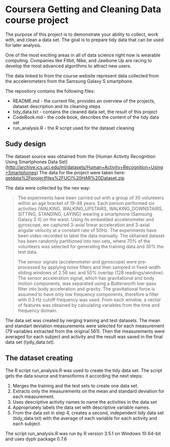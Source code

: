 # Coursera Getting and Cleaning Data course project

The purpose of this project is to demonstrate your ability to collect, work with, and clean a data set. The goal is to 
prepare tidy data that can be used for later analysis.

One of the most exciting areas in all of data science right now is wearable computing. Companies like Fitbit, Nike, and 
Jawbone Up are racing to develop the most advanced algorithms to attract new users.

The data linked to from the course website represent data collected from the accelerometers from the Samsung Galaxy S 
smartphone.

The repository contains the following files:

* README.md - the current file, provides an overview of the projects, dataset description and its cleaning steps 
* tidy_data.txt - contains the cleaned data set, the result of this project
* CodeBook.md - the code book, describes the content of the tidy data set
* run_analysis.R - the R script used for the dataset cleaning

## Sudy design

The dataset source was obtained from the [Human Activity Recognition Using Smartphones Data Set]
(http://archive.ics.uci.edu/ml/datasets/Human+Activity+Recognition+Using+Smartphones)
The data for the project were taken here:
[getdata%2Fprojectfiles%2FUCI%20HAR%20Dataset.zip](https://d396qusza40orc.cloudfront.net/getdata%2Fprojectfiles%2FUCI%20HAR%20Dataset.zip)

The data were collected by the nex way:

> The experiments have been carried out with a group of 30 volunteers within an age bracket of 19-48 years. 
> Each person performed six activities (WALKING, WALKING_UPSTAIRS, WALKING_DOWNSTAIRS, SITTING, STANDING, LAYING) 
> wearing a smartphone (Samsung Galaxy S II) on the waist. Using its embedded accelerometer and gyroscope, we captured 
> 3-axial linear acceleration and 3-axial angular velocity at a constant rate of 50Hz. The experiments have been 
> video-recorded to label the data manually. The obtained dataset has been randomly partitioned into two sets, 
> where 70% of the volunteers was selected for generating the training data and 30% the test data. 
> 
> The sensor signals (accelerometer and gyroscope) were pre-processed by applying noise filters and then sampled in 
> fixed-width sliding windows of 2.56 sec and 50% overlap (128 readings/window). The sensor acceleration signal, which 
> has gravitational and body motion components, was separated using a Butterworth low-pass filter into body acceleration 
> and gravity. The gravitational force is assumed to have only low frequency components, therefore a filter with 0.3 Hz 
> cutoff frequency was used. From each window, a vector of features was obtained by calculating variables from the time 
> and frequency domain.

The data set was created by nerging training and test datasets. The mean and standart deviation measurements were selected for each measurement
(79 variables extracted from the original 561). Then the measurements were averaged for each subject and activity and the 
result was saved in the final data set (tydy_data.txt).

## The dataset creating

The R script run_analysis.R was used to create the tidy data set. The script gets the data source and transoforms it 
according the next steps:

1. Merges the training and the test sets to create one data set.
2. Extracts only the measurements on the mean and standard deviation for each measurement.
3. Uses descriptive activity names to name the activities in the data set
4. Appropriately labels the data set with descriptive variable names.
5. From the data set in step 4, creates a second, independent tidy data set (tidy_data.txt) with the average of each variable for each activity and each subject.

The script run_analysis.R was run by R version 3.5.1 on Windows 10 64-bit and uses dyplr package 0.7.6